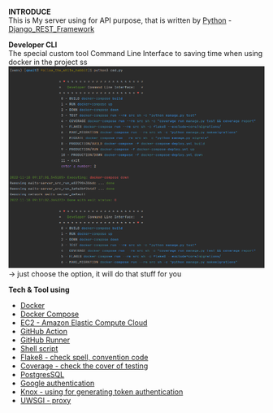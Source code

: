 **INTRODUCE**  
This is My server using for API purpose, that is written by [Python](https://www.python.org/) - [Django_REST_Framework](https://www.django-rest-framework.org/s)  

**Developer CLI**  
The special custom tool Command Line Interface to saving time when using docker in the project  ss
![img.png](image/CLI-ex.png)
-> just choose the option, it will do that stuff for you  

**Tech & Tool using**
- [Docker](https://www.docker.com/)
- [Docker Compose](https://docs.docker.com/compose/)
- [EC2 - Amazon Elastic Compute Cloud](https://en.wikipedia.org/wiki/Amazon_Elastic_Compute_Cloud)
- [GitHub Action](https://github.com/features/actions)
- [GitHub Runner](https://github.com/actions/runner)
- [Shell script](https://en.wikipedia.org/wiki/Shell_script)
- [Flake8 - check spell, convention code](https://pypi.org/project/flake8/)
- [Coverage - check the cover of testing](https://coverage.readthedocs.io/en/6.5.0/)
- [PostgresSQL](https://www.postgresql.org/docs/current/app-psql.html)
- [Google authentication](https://developers.google.com/identity/sign-in/web/backend-auth)
- [Knox - using for generating token authentication](https://pypi.org/project/knox/)
- [UWSGI - proxy](https://docs.djangoproject.com/en/4.1/howto/deployment/wsgi/uwsgi/)

